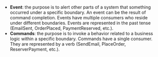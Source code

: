 - **Event**: the purpose is to alert other parts of a system that something occurred under a specific boundary. An event can be the result of command completion. Events have multiple consumers who reside under different boundaries. Events are represented in the past tense (EmailSent, OrderPlaced, PaymentReserved, etc.).
- **Commands**: the purpose is to invoke a behavior related to a business logic within a specific boundary. Commands have a single consumer. They are represented by a verb (SendEmail, PlaceOrder, ReserverPayment, etc.).
